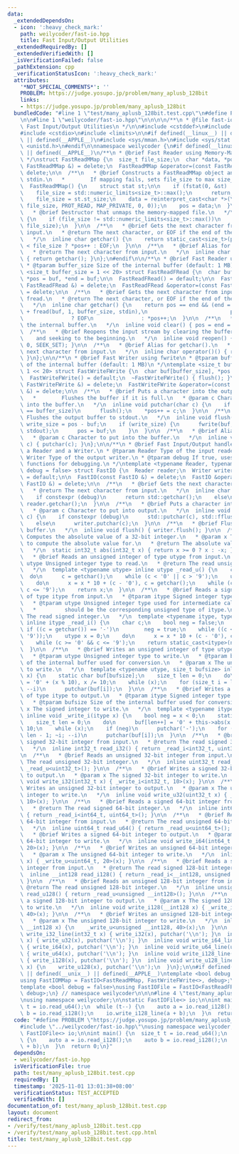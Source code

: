 ```yaml
---
data:
  _extendedDependsOn:
  - icon: ':heavy_check_mark:'
    path: weilycoder/fast-io.hpp
    title: Fast Input/Output Utilities
  _extendedRequiredBy: []
  _extendedVerifiedWith: []
  _isVerificationFailed: false
  _pathExtension: cpp
  _verificationStatusIcon: ':heavy_check_mark:'
  attributes:
    '*NOT_SPECIAL_COMMENTS*': ''
    PROBLEM: https://judge.yosupo.jp/problem/many_aplusb_128bit
    links:
    - https://judge.yosupo.jp/problem/many_aplusb_128bit
  bundledCode: "#line 1 \"test/many_aplusb_128bit.test.cpp\"\n#define PROBLEM \"https://judge.yosupo.jp/problem/many_aplusb_128bit\"\
    \n\n#line 1 \"weilycoder/fast-io.hpp\"\n\n\n\n/**\n * @file fast-io.hpp\n * @brief\
    \ Fast Input/Output Utilities\n */\n\n#include <cstddef>\n#include <cstdint>\n\
    #include <cstdio>\n#include <limits>\n\n#if defined(__linux__) || defined(__unix__)\
    \ || defined(__APPLE__)\n#include <sys/mman.h>\n#include <sys/stat.h>\n#include\
    \ <unistd.h>\n#endif\n\nnamespace weilycoder {\n#if defined(__linux__) || defined(__unix__)\
    \ || defined(__APPLE__)\n/**\n * @brief Fast Reader using Memory-Mapped I/O\n\
    \ */\nstruct FastReadMMap {\n  size_t file_size;\n  char *data, *pos;\n\n  FastReadMMap(const\
    \ FastReadMMap &) = delete;\n  FastReadMMap &operator=(const FastReadMMap &) =\
    \ delete;\n\n  /**\n   * @brief Constructs a FastReadMMap object and memory-maps\
    \ stdin.\n   *        If mapping fails, sets file_size to max size_t.\n   */\n\
    \  FastReadMMap() {\n    struct stat st;\n\n    if (fstat(0, &st) != 0) {\n  \
    \    file_size = std::numeric_limits<size_t>::max();\n      return;\n    }\n\n\
    \    file_size = st.st_size;\n    data = reinterpret_cast<char *>(\n        mmap(nullptr,\
    \ file_size, PROT_READ, MAP_PRIVATE, 0, 0));\n    pos = data;\n  }\n\n  /**\n\
    \   * @brief Destructor that unmaps the memory-mapped file.\n   */\n  ~FastReadMMap()\
    \ {\n    if (file_size != std::numeric_limits<size_t>::max())\n      munmap(data,\
    \ file_size);\n  }\n\n  /**\n   * @brief Gets the next character from the memory-mapped\
    \ input.\n   * @return The next character, or EOF if the end of the file is reached.\n\
    \   */\n  inline char getchar() {\n    return static_cast<size_t>(pos - data)\
    \ < file_size ? *pos++ : EOF;\n  }\n\n  /**\n   * @brief Alias for getchar().\n\
    \   * @return The next character from input.\n   */\n  inline char operator()()\
    \ { return getchar(); }\n};\n#endif\n\n/**\n * @brief Fast Reader using fread\n\
    \ * @tparam buffer_size Size of the internal buffer (default: 1 MB)\n */\ntemplate\
    \ <size_t buffer_size = 1 << 20> struct FastReadFRead {\n  char buf[buffer_size],\
    \ *pos = buf, *end = buf;\n\n  FastReadFRead() = default;\n\n  FastReadFRead(const\
    \ FastReadFRead &) = delete;\n  FastReadFRead &operator=(const FastReadFRead &)\
    \ = delete;\n\n  /**\n   * @brief Gets the next character from input using buffered\
    \ fread.\n   * @return The next character, or EOF if the end of the file is reached.\n\
    \   */\n  inline char getchar() {\n    return pos == end && (end = (pos = buf)\
    \ + fread(buf, 1, buffer_size, stdin),\n                          pos == end)\n\
    \               ? EOF\n               : *pos++;\n  }\n\n  /**\n   * @brief Clears\
    \ the internal buffer.\n   */\n  inline void clear() { pos = end = buf; }\n\n\
    \  /**\n   * @brief Reopens the input stream by clearing the buffer\n   *    \
    \    and seeking to the beginning.\n   */\n  inline void reopen() { clear(), fseek(stdin,\
    \ 0, SEEK_SET); }\n\n  /**\n   * @brief Alias for getchar().\n   * @return The\
    \ next character from input.\n   */\n  inline char operator()() { return getchar();\
    \ }\n};\n\n/**\n * @brief Fast Writer using fwrite\n * @tparam buffer_size Size\
    \ of the internal buffer (default: 1 MB)\n */\ntemplate <size_t buffer_size =\
    \ 1 << 20> struct FastWriteFWrite {\n  char buf[buffer_size], *pos = buf;\n\n\
    \  FastWriteFWrite() = default;\n  ~FastWriteFWrite() { flush(); }\n\n  FastWriteFWrite(const\
    \ FastWriteFWrite &) = delete;\n  FastWriteFWrite &operator=(const FastWriteFWrite\
    \ &) = delete;\n\n  /**\n   * @brief Puts a character into the output buffer.\n\
    \   *        Flushes the buffer if it is full.\n   * @param c Character to put\
    \ into the buffer.\n   */\n  inline void putchar(char c) {\n    if (pos - buf\
    \ == buffer_size)\n      flush();\n    *pos++ = c;\n  }\n\n  /**\n   * @brief\
    \ Flushes the output buffer to stdout.\n   */\n  inline void flush() {\n    size_t\
    \ write_size = pos - buf;\n    if (write_size) {\n      fwrite(buf, 1, write_size,\
    \ stdout);\n      pos = buf;\n    }\n  }\n\n  /**\n   * @brief Alias for putchar().\n\
    \   * @param c Character to put into the buffer.\n   */\n  inline void operator()(char\
    \ c) { putchar(c); }\n};\n\n/**\n * @brief Fast Input/Output handler combining\
    \ a Reader and a Writer.\n * @tparam Reader Type of the input reader.\n * @tparam\
    \ Writer Type of the output writer.\n * @tparam debug If true, uses standard I/O\
    \ functions for debugging.\n */\ntemplate <typename Reader, typename Writer, bool\
    \ debug = false> struct FastIO {\n  Reader reader;\n  Writer writer;\n\n  FastIO()\
    \ = default;\n\n  FastIO(const FastIO &) = delete;\n  FastIO &operator=(const\
    \ FastIO &) = delete;\n\n  /**\n   * @brief Gets the next character from input.\n\
    \   * @return The next character from input.\n   */\n  inline char getchar() {\n\
    \    if constexpr (debug)\n      return std::getchar();\n    else\n      return\
    \ reader.getchar();\n  }\n\n  /**\n   * @brief Puts a character into output.\n\
    \   * @param c Character to put into output.\n   */\n  inline void putchar(char\
    \ c) {\n    if constexpr (debug)\n      std::putchar(c), std::fflush(stdout);\n\
    \    else\n      writer.putchar(c);\n  }\n\n  /**\n   * @brief Flushes the output\
    \ buffer.\n   */\n  inline void flush() { writer.flush(); }\n\n  /**\n   * @brief\
    \ Computes the absolute value of a 32-bit integer.\n   * @param x The integer\
    \ to compute the absolute value for.\n   * @return The absolute value of x.\n\
    \   */\n  static int32_t abs(int32_t x) { return x >= 0 ? x : -x; }\n\n  /**\n\
    \   * @brief Reads an unsigned integer of type utype from input.\n   * @tparam\
    \ utype Unsigned integer type to read.\n   * @return The read unsigned integer.\n\
    \   */\n  template <typename utype> inline utype _read_u() {\n    char c;\n  \
    \  do\n      c = getchar();\n    while (c < '0' || c > '9');\n    utype x = 0;\n\
    \    do\n      x = x * 10 + (c - '0'), c = getchar();\n    while (c >= '0' &&\
    \ c <= '9');\n    return x;\n  }\n\n  /**\n   * @brief Reads a signed integer\
    \ of type itype from input.\n   * @tparam itype Signed integer type to read.\n\
    \   * @tparam utype Unsigned integer type used for intermediate calculations,\n\
    \   *         should be the corresponding unsigned type of itype.\n   * @return\
    \ The read signed integer.\n   */\n  template <typename itype, typename utype>\
    \ inline itype _read_i() {\n    char c;\n    bool neg = false;\n    do\n     \
    \ if ((c = getchar()) == '-')\n        neg = true;\n    while ((c < '0' || c >\
    \ '9'));\n    utype x = 0;\n    do\n      x = x * 10 + (c - '0'), c = getchar();\n\
    \    while (c >= '0' && c <= '9');\n    return static_cast<itype>(neg ? -x : x);\n\
    \  }\n\n  /**\n   * @brief Writes an unsigned integer of type utype to output.\n\
    \   * @tparam utype Unsigned integer type to write.\n   * @tparam bufsize Size\
    \ of the internal buffer used for conversion.\n   * @param x The unsigned integer\
    \ to write.\n   */\n  template <typename utype, size_t bufsize> inline void _write_u(utype\
    \ x) {\n    static char buf[bufsize];\n    size_t len = 0;\n    do\n      buf[len++]\
    \ = '0' + (x % 10), x /= 10;\n    while (x);\n    for (size_t i = len - 1; ~i;\
    \ --i)\n      putchar(buf[i]);\n  }\n\n  /**\n   * @brief Writes a signed integer\
    \ of type itype to output.\n   * @tparam itype Signed integer type to write.\n\
    \   * @tparam bufsize Size of the internal buffer used for conversion.\n   * @param\
    \ x The signed integer to write.\n   */\n  template <typename itype, size_t bufsize>\
    \ inline void _write_i(itype x) {\n    bool neg = x < 0;\n    static char buf[bufsize];\n\
    \    size_t len = 0;\n    do\n      buf[len++] = '0' + this->abs(x % 10), x /=\
    \ 10;\n    while (x);\n    if (neg)\n      putchar('-');\n    for (size_t i =\
    \ len - 1; ~i; --i)\n      putchar(buf[i]);\n  }\n\n  /**\n   * @brief Reads a\
    \ signed 32-bit integer from input.\n   * @return The read signed 32-bit integer.\n\
    \   */\n  inline int32_t read_i32() { return _read_i<int32_t, uint32_t>(); }\n\
    \n  /**\n   * @brief Reads an unsigned 32-bit integer from input.\n   * @return\
    \ The read unsigned 32-bit integer.\n   */\n  inline uint32_t read_u32() { return\
    \ _read_u<uint32_t>(); }\n\n  /**\n   * @brief Writes a signed 32-bit integer\
    \ to output.\n   * @param x The signed 32-bit integer to write.\n   */\n  inline\
    \ void write_i32(int32_t x) { _write_i<int32_t, 10>(x); }\n\n  /**\n   * @brief\
    \ Writes an unsigned 32-bit integer to output.\n   * @param x The unsigned 32-bit\
    \ integer to write.\n   */\n  inline void write_u32(uint32_t x) { _write_u<uint32_t,\
    \ 10>(x); }\n\n  /**\n   * @brief Reads a signed 64-bit integer from input.\n\
    \   * @return The read signed 64-bit integer.\n   */\n  inline int64_t read_i64()\
    \ { return _read_i<int64_t, uint64_t>(); }\n\n  /**\n   * @brief Reads an unsigned\
    \ 64-bit integer from input.\n   * @return The read unsigned 64-bit integer.\n\
    \   */\n  inline uint64_t read_u64() { return _read_u<uint64_t>(); }\n\n  /**\n\
    \   * @brief Writes a signed 64-bit integer to output.\n   * @param x The signed\
    \ 64-bit integer to write.\n   */\n  inline void write_i64(int64_t x) { _write_i<int64_t,\
    \ 20>(x); }\n\n  /**\n   * @brief Writes an unsigned 64-bit integer to output.\n\
    \   * @param x The unsigned 64-bit integer to write.\n   */\n  inline void write_u64(uint64_t\
    \ x) { _write_u<uint64_t, 20>(x); }\n\n  /**\n   * @brief Reads a signed 128-bit\
    \ integer from input.\n   * @return The read signed 128-bit integer.\n   */\n\
    \  inline __int128 read_i128() { return _read_i<__int128, unsigned __int128>();\
    \ }\n\n  /**\n   * @brief Reads an unsigned 128-bit integer from input.\n   *\
    \ @return The read unsigned 128-bit integer.\n   */\n  inline unsigned __int128\
    \ read_u128() { return _read_u<unsigned __int128>(); }\n\n  /**\n   * @brief Writes\
    \ a signed 128-bit integer to output.\n   * @param x The signed 128-bit integer\
    \ to write.\n   */\n  inline void write_i128(__int128 x) { _write_i<__int128,\
    \ 40>(x); }\n\n  /**\n   * @brief Writes an unsigned 128-bit integer to output.\n\
    \   * @param x The unsigned 128-bit integer to write.\n   */\n  inline void write_u128(unsigned\
    \ __int128 x) {\n    _write_u<unsigned __int128, 40>(x);\n  }\n\n  inline void\
    \ write_i32_line(int32_t x) { write_i32(x), putchar('\\n'); }\n  inline void write_u32_line(uint32_t\
    \ x) { write_u32(x), putchar('\\n'); }\n  inline void write_i64_line(int64_t x)\
    \ { write_i64(x), putchar('\\n'); }\n  inline void write_u64_line(uint64_t x)\
    \ { write_u64(x), putchar('\\n'); }\n  inline void write_i128_line(__int128 x)\
    \ { write_i128(x), putchar('\\n'); }\n  inline void write_u128_line(unsigned __int128\
    \ x) {\n    write_u128(x), putchar('\\n');\n  }\n};\n\n#if defined(__linux__)\
    \ || defined(__unix__) || defined(__APPLE__)\ntemplate <bool debug = false>\n\
    using FastIOMMap = FastIO<FastReadMMap, FastWriteFWrite<>, debug>;\n#endif\n\n\
    template <bool debug = false>\nusing FastIOFile = FastIO<FastReadFRead<>, FastWriteFWrite<>,\
    \ debug>;\n} // namespace weilycoder\n\n\n#line 4 \"test/many_aplusb_128bit.test.cpp\"\
    \nusing namespace weilycoder;\n\nstatic FastIOFile<> io;\n\nint main() {\n  size_t\
    \ t = io.read_u64();\n  while (t--) {\n    auto a = io.read_i128();\n    auto\
    \ b = io.read_i128();\n    io.write_i128_line(a + b);\n  }\n  return 0;\n}\n"
  code: "#define PROBLEM \"https://judge.yosupo.jp/problem/many_aplusb_128bit\"\n\n\
    #include \"../weilycoder/fast-io.hpp\"\nusing namespace weilycoder;\n\nstatic\
    \ FastIOFile<> io;\n\nint main() {\n  size_t t = io.read_u64();\n  while (t--)\
    \ {\n    auto a = io.read_i128();\n    auto b = io.read_i128();\n    io.write_i128_line(a\
    \ + b);\n  }\n  return 0;\n}"
  dependsOn:
  - weilycoder/fast-io.hpp
  isVerificationFile: true
  path: test/many_aplusb_128bit.test.cpp
  requiredBy: []
  timestamp: '2025-11-01 13:01:38+08:00'
  verificationStatus: TEST_ACCEPTED
  verifiedWith: []
documentation_of: test/many_aplusb_128bit.test.cpp
layout: document
redirect_from:
- /verify/test/many_aplusb_128bit.test.cpp
- /verify/test/many_aplusb_128bit.test.cpp.html
title: test/many_aplusb_128bit.test.cpp
---
```

